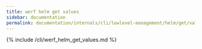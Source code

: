 ```yaml
---
title: werf helm get values
sidebar: documentation
permalink: documentation/internals/cli/lowlevel-management/helm/get/values.html
---
```


{% include /cli/werf_helm_get_values.md %}
